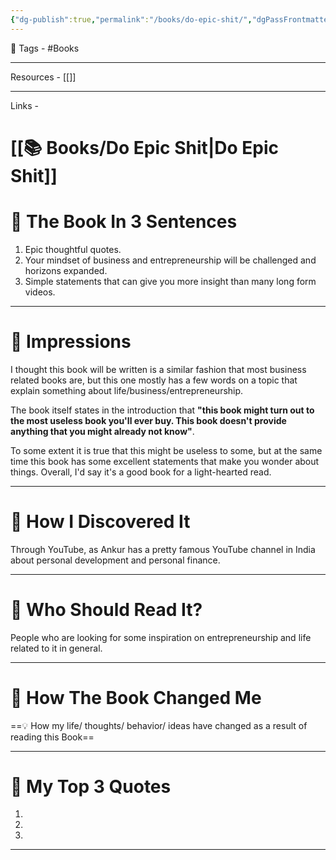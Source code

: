```yaml
---
{"dg-publish":true,"permalink":"/books/do-epic-shit/","dgPassFrontmatter":true,"noteIcon":"1","created":"2023-11-14T21:08:39.573+05:30","updated":"2023-12-12T23:31:35.641+05:30"}
---
```


 🧶 Tags - #Books 

---
Resources - [[]]

---
 Links - 
 
# [[📚 Books/Do Epic Shit\|Do Epic Shit]]
# 🚀 The Book In 3 Sentences
1. Epic thoughtful quotes.
2. Your mindset of business and entrepreneurship will be challenged and horizons expanded.
3. Simple statements that can give you more insight than many long form videos.

----
# 🎨 Impressions
I thought this book will be written is a similar fashion that most business related books are, but this one mostly has a few words on a topic that explain something about life/business/entrepreneurship.

The book itself states in the introduction that **"this book might turn out to the most useless book you'll ever buy. This book doesn't provide anything that you might already not know"**.

To some extent it is true that this might be useless to some, but at the same time this book has some excellent statements that make you wonder about things. Overall, I'd say it's a good book for a light-hearted read.

----
# 🔎 How I Discovered It
Through YouTube, as Ankur has a pretty famous YouTube channel in India about personal development and personal finance.

---
# 📖 Who Should Read It?
People who are looking for some inspiration on entrepreneurship and life related to it in general.

---
# 🍁 How The Book Changed Me
==💡 How my life/ thoughts/ behavior/ ideas have changed as a result of reading this Book==

---
# 📝 My Top 3 Quotes
1.
2.
3.

---